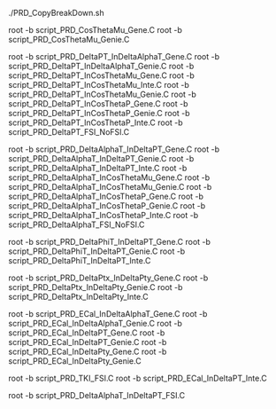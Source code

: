 ./PRD_CopyBreakDown.sh

root -b script_PRD_CosThetaMu_Gene.C
root -b script_PRD_CosThetaMu_Genie.C

root -b script_PRD_DeltaPT_InDeltaAlphaT_Gene.C
root -b script_PRD_DeltaPT_InDeltaAlphaT_Genie.C
root -b script_PRD_DeltaPT_InCosThetaMu_Gene.C
root -b script_PRD_DeltaPT_InCosThetaMu_Inte.C
root -b script_PRD_DeltaPT_InCosThetaMu_Genie.C
root -b script_PRD_DeltaPT_InCosThetaP_Gene.C
root -b script_PRD_DeltaPT_InCosThetaP_Genie.C
root -b script_PRD_DeltaPT_InCosThetaP_Inte.C
root -b script_PRD_DeltaPT_FSI_NoFSI.C

root -b script_PRD_DeltaAlphaT_InDeltaPT_Gene.C
root -b script_PRD_DeltaAlphaT_InDeltaPT_Genie.C
root -b script_PRD_DeltaAlphaT_InDeltaPT_Inte.C
root -b script_PRD_DeltaAlphaT_InCosThetaMu_Gene.C
root -b script_PRD_DeltaAlphaT_InCosThetaMu_Genie.C
root -b script_PRD_DeltaAlphaT_InCosThetaP_Gene.C
root -b script_PRD_DeltaAlphaT_InCosThetaP_Genie.C
root -b script_PRD_DeltaAlphaT_InCosThetaP_Inte.C
root -b script_PRD_DeltaAlphaT_FSI_NoFSI.C

root -b script_PRD_DeltaPhiT_InDeltaPT_Gene.C
root -b script_PRD_DeltaPhiT_InDeltaPT_Genie.C
root -b script_PRD_DeltaPhiT_InDeltaPT_Inte.C

root -b script_PRD_DeltaPtx_InDeltaPty_Gene.C
root -b script_PRD_DeltaPtx_InDeltaPty_Genie.C
root -b script_PRD_DeltaPtx_InDeltaPty_Inte.C

root -b script_PRD_ECal_InDeltaAlphaT_Gene.C
root -b script_PRD_ECal_InDeltaAlphaT_Genie.C
root -b script_PRD_ECal_InDeltaPT_Gene.C
root -b script_PRD_ECal_InDeltaPT_Genie.C
root -b script_PRD_ECal_InDeltaPty_Gene.C
root -b script_PRD_ECal_InDeltaPty_Genie.C

root -b script_PRD_TKI_FSI.C
root -b script_PRD_ECal_InDeltaPT_Inte.C





root -b script_PRD_DeltaAlphaT_InDeltaPT_FSI.C
